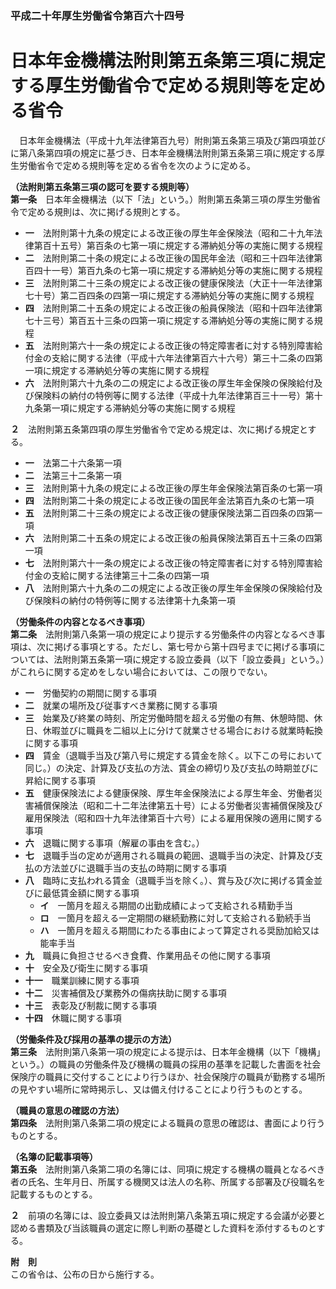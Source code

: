### 平成二十年厚生労働省令第百六十四号  
# 日本年金機構法附則第五条第三項に規定する厚生労働省令で定める規則等を定める省令  
　日本年金機構法（平成十九年法律第百九号）附則第五条第三項及び第四項並びに第八条第四項の規定に基づき、日本年金機構法附則第五条第三項に規定する厚生労働省令で定める規則等を定める省令を次のように定める。  
  
**（法附則第五条第三項の認可を要する規則等）**  
**第一条**　日本年金機構法（以下「法」という。）附則第五条第三項の厚生労働省令で定める規則は、次に掲げる規則とする。  
* **一**　法附則第十九条の規定による改正後の厚生年金保険法（昭和二十九年法律第百十五号）第百条の七第一項に規定する滞納処分等の実施に関する規程  
* **二**　法附則第二十条の規定による改正後の国民年金法（昭和三十四年法律第百四十一号）第百九条の七第一項に規定する滞納処分等の実施に関する規程  
* **三**　法附則第二十三条の規定による改正後の健康保険法（大正十一年法律第七十号）第二百四条の四第一項に規定する滞納処分等の実施に関する規程  
* **四**　法附則第二十五条の規定による改正後の船員保険法（昭和十四年法律第七十三号）第百五十三条の四第一項に規定する滞納処分等の実施に関する規程  
* **五**　法附則第六十一条の規定による改正後の特定障害者に対する特別障害給付金の支給に関する法律（平成十六年法律第百六十六号）第三十二条の四第一項に規定する滞納処分等の実施に関する規程  
* **六**　法附則第六十九条の二の規定による改正後の厚生年金保険の保険給付及び保険料の納付の特例等に関する法律（平成十九年法律第百三十一号）第十九条第一項に規定する滞納処分等の実施に関する規程  
  
**２**　法附則第五条第四項の厚生労働省令で定める規定は、次に掲げる規定とする。  
* **一**　法第二十六条第一項  
* **二**　法第三十二条第一項  
* **三**　法附則第十九条の規定による改正後の厚生年金保険法第百条の七第一項  
* **四**　法附則第二十条の規定による改正後の国民年金法第百九条の七第一項  
* **五**　法附則第二十三条の規定による改正後の健康保険法第二百四条の四第一項  
* **六**　法附則第二十五条の規定による改正後の船員保険法第百五十三条の四第一項  
* **七**　法附則第六十一条の規定による改正後の特定障害者に対する特別障害給付金の支給に関する法律第三十二条の四第一項  
* **八**　法附則第六十九条の二の規定による改正後の厚生年金保険の保険給付及び保険料の納付の特例等に関する法律第十九条第一項  
  
**（労働条件の内容となるべき事項）**  
**第二条**　法附則第八条第一項の規定により提示する労働条件の内容となるべき事項は、次に掲げる事項とする。ただし、第七号から第十四号までに掲げる事項については、法附則第五条第一項に規定する設立委員（以下「設立委員」という。）がこれらに関する定めをしない場合においては、この限りでない。  
* **一**　労働契約の期間に関する事項  
* **二**　就業の場所及び従事すべき業務に関する事項  
* **三**　始業及び終業の時刻、所定労働時間を超える労働の有無、休憩時間、休日、休暇並びに職員を二組以上に分けて就業させる場合における就業時転換に関する事項  
* **四**　賃金（退職手当及び第八号に規定する賃金を除く。以下この号において同じ。）の決定、計算及び支払の方法、賃金の締切り及び支払の時期並びに昇給に関する事項  
* **五**　健康保険法による健康保険、厚生年金保険法による厚生年金、労働者災害補償保険法（昭和二十二年法律第五十号）による労働者災害補償保険及び雇用保険法（昭和四十九年法律第百十六号）による雇用保険の適用に関する事項  
* **六**　退職に関する事項（解雇の事由を含む。）  
* **七**　退職手当の定めが適用される職員の範囲、退職手当の決定、計算及び支払の方法並びに退職手当の支払の時期に関する事項  
* **八**　臨時に支払われる賃金（退職手当を除く。）、賞与及び次に掲げる賃金並びに最低賃金額に関する事項  
	* **イ**　一箇月を超える期間の出勤成績によって支給される精勤手当  
	* **ロ**　一箇月を超える一定期間の継続勤務に対して支給される勤続手当  
	* **ハ**　一箇月を超える期間にわたる事由によって算定される奨励加給又は能率手当  
* **九**　職員に負担させるべき食費、作業用品その他に関する事項  
* **十**　安全及び衛生に関する事項  
* **十一**　職業訓練に関する事項  
* **十二**　災害補償及び業務外の傷病扶助に関する事項  
* **十三**　表彰及び制裁に関する事項  
* **十四**　休職に関する事項  
  
**（労働条件及び採用の基準の提示の方法）**  
**第三条**　法附則第八条第一項の規定による提示は、日本年金機構（以下「機構」という。）の職員の労働条件及び機構の職員の採用の基準を記載した書面を社会保険庁の職員に交付することにより行うほか、社会保険庁の職員が勤務する場所の見やすい場所に常時掲示し、又は備え付けることにより行うものとする。  
  
**（職員の意思の確認の方法）**  
**第四条**　法附則第八条第二項の規定による職員の意思の確認は、書面により行うものとする。  
  
**（名簿の記載事項等）**  
**第五条**　法附則第八条第二項の名簿には、同項に規定する機構の職員となるべき者の氏名、生年月日、所属する機関又は法人の名称、所属する部署及び役職名を記載するものとする。  
  
**２**　前項の名簿には、設立委員又は法附則第八条第五項に規定する会議が必要と認める書類及び当該職員の選定に際し判断の基礎とした資料を添付するものとする。  
  
**附　則**  
この省令は、公布の日から施行する。  
  

